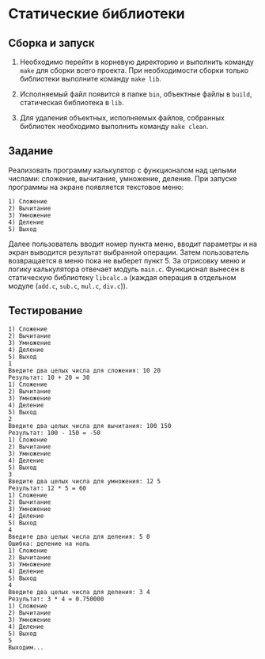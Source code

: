 # Статические библиотеки

## Сборка и запуск

1. Необходимо перейти в корневую директорию и выполнить команду ```make``` для сборки всего проекта. При необходимости сборки только библиотеки выполните команду ```make lib```.

2. Исполняемый файл появится в папке ```bin```, объектные файлы в ```build```, статическая библиотека в ```lib```.

3. Для удаления объектных, исполняемых файлов, собранных библиотек необходимо выполнить команду ```make clean```.

## Задание

Реализовать программу калькулятор с функционалом над целыми числами: сложение, вычитание, умножение, деление. При запуске программы на экране
появляется текстовое меню:

```
1) Сложение
2) Вычитание
3) Умножение
4) Деление
5) Выход
```

Далее пользователь вводит номер пункта меню, вводит параметры и на экран выводится результат выбранной операции. Затем пользователь возвращается в
меню пока не выберет пункт 5. За отрисовку меню и логику калькулятора отвечает модуль ```main.c```. Функционал вынесен в статическую библиотеку ```libcalc.a``` (каждая операция в отдельном модуле (```add.c```, ```sub.c```, ```mul.c```, ```div.c```)). 

## Тестирование

```
1) Сложение
2) Вычитание
3) Умножение
4) Деление
5) Выход
1
Введите два целых числа для сложения: 10 20
Результат: 10 + 20 = 30
1) Сложение
2) Вычитание
3) Умножение
4) Деление
5) Выход
2
Введите два целых числа для вычитания: 100 150
Результат: 100 - 150 = -50
1) Сложение
2) Вычитание
3) Умножение
4) Деление
5) Выход
3
Введите два целых числа для умножения: 12 5
Результат: 12 * 5 = 60
1) Сложение
2) Вычитание
3) Умножение
4) Деление
5) Выход
4
Введите два целых числа для деления: 5 0
Ошибка: деление на ноль
1) Сложение
2) Вычитание
3) Умножение
4) Деление
5) Выход
4 
Введите два целых числа для деления: 3 4
Результат: 3 * 4 = 0.750000
1) Сложение
2) Вычитание
3) Умножение
4) Деление
5) Выход
5
Выходим...
```
